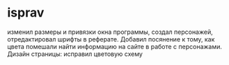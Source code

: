 # isprav
изменил размеры и привязки окна программы,
создал персонажей,
отредактировал шрифты в реферате.
Добавил посянение к тому, как цвета помешали найти информацию на сайте в работе с персонажами.
Дизайн страницы: исправил цветовую схему

